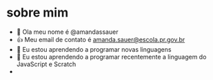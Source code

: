 # sobre mim
- 👋 Ola meu nome é @amandassauer
- :+1: Meu email de contato é amanda.sauer@escola.pr.gov.br
- 👀 Eu estou aprendendo a programar novas linguagens
- 🌱 Eu estou aprendendo a programar recentemente a linguagem do JavaScript e Scratch
- 
